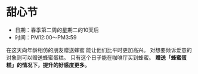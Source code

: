 # 甜心节

- 日期：春季第二周的星期二的10天后
- 时间：PM12:00〜PM3:59

在这天向年龄相仿的朋友赠送蜂蜜
能让他们比平时更加高兴。
对想要倾诉爱意的对象则可以赠送蜂蜜蛋糕。
只有这个日子能在咖啡厅买到蜂蜜。
**赠送「蜂蜜蛋糕」的情况下，提升的好感度更多。**
